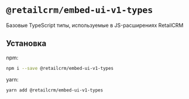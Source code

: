 # `@retailcrm/embed-ui-v1-types`

Базовые TypeScript типы, используемые в JS-расширениях RetailCRM

## Установка

npm:

```bash
npm i --save @retailcrm/embed-ui-v1-types
```

yarn:
```bash
yarn add @retailcrm/embed-ui-v1-types
```